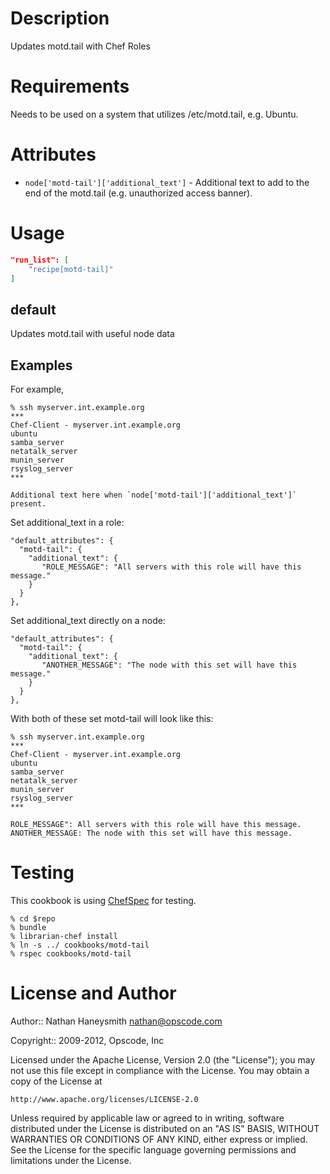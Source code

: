 Description
===========

Updates motd.tail with Chef Roles

Requirements
============

Needs to be used on a system that utilizes /etc/motd.tail, e.g. Ubuntu.

Attributes
==========

* `node['motd-tail']['additional_text']` - Additional text to add to the end
  of the motd.tail (e.g. unauthorized access banner).

Usage
=====

```json
"run_list": [
    "recipe[motd-tail]"
]
```

default
----

Updates motd.tail with useful node data

Examples
--------

For example,

    % ssh myserver.int.example.org
    ***
    Chef-Client - myserver.int.example.org
    ubuntu
    samba_server
    netatalk_server
    munin_server
    rsyslog_server
    ***

    Additional text here when `node['motd-tail']['additional_text']` present.


Set additional_text in a role:

    "default_attributes": {
      "motd-tail": {
        "additional_text": {
           "ROLE_MESSAGE": "All servers with this role will have this message."
        }
      }
    },


Set additional_text directly on a node:

    "default_attributes": {
      "motd-tail": {
        "additional_text": {
           "ANOTHER_MESSAGE": "The node with this set will have this message."
        }
      }
    },


With both of these set motd-tail will look like this:

    % ssh myserver.int.example.org
    ***
    Chef-Client - myserver.int.example.org
    ubuntu
    samba_server
    netatalk_server
    munin_server
    rsyslog_server
    ***
    
    ROLE_MESSAGE": All servers with this role will have this message.
    ANOTHER_MESSAGE: The node with this set will have this message.

Testing
=====

This cookbook is using [ChefSpec](https://github.com/acrmp/chefspec) for testing.

    % cd $repo
    % bundle
    % librarian-chef install
    % ln -s ../ cookbooks/motd-tail
    % rspec cookbooks/motd-tail

License and Author
==================

Author:: Nathan Haneysmith <nathan@opscode.com>

Copyright:: 2009-2012, Opscode, Inc

Licensed under the Apache License, Version 2.0 (the "License");
you may not use this file except in compliance with the License.
You may obtain a copy of the License at

    http://www.apache.org/licenses/LICENSE-2.0

Unless required by applicable law or agreed to in writing, software
distributed under the License is distributed on an "AS IS" BASIS,
WITHOUT WARRANTIES OR CONDITIONS OF ANY KIND, either express or implied.
See the License for the specific language governing permissions and
limitations under the License.

